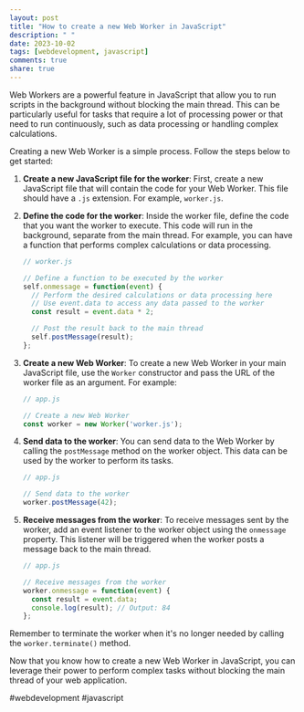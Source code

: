 ```yaml
---
layout: post
title: "How to create a new Web Worker in JavaScript"
description: " "
date: 2023-10-02
tags: [webdevelopment, javascript]
comments: true
share: true
---
```


Web Workers are a powerful feature in JavaScript that allow you to run scripts in the background without blocking the main thread. This can be particularly useful for tasks that require a lot of processing power or that need to run continuously, such as data processing or handling complex calculations.

Creating a new Web Worker is a simple process. Follow the steps below to get started:

1. **Create a new JavaScript file for the worker**: First, create a new JavaScript file that will contain the code for your Web Worker. This file should have a `.js` extension. For example, `worker.js`.

2. **Define the code for the worker**: Inside the worker file, define the code that you want the worker to execute. This code will run in the background, separate from the main thread. For example, you can have a function that performs complex calculations or data processing.

   ```javascript
   // worker.js

   // Define a function to be executed by the worker
   self.onmessage = function(event) {
     // Perform the desired calculations or data processing here
     // Use event.data to access any data passed to the worker
     const result = event.data * 2;

     // Post the result back to the main thread
     self.postMessage(result);
   };
   ```

3. **Create a new Web Worker**: To create a new Web Worker in your main JavaScript file, use the `Worker` constructor and pass the URL of the worker file as an argument. For example:

   ```javascript
   // app.js

   // Create a new Web Worker
   const worker = new Worker('worker.js');
   ```

4. **Send data to the worker**: You can send data to the Web Worker by calling the `postMessage` method on the worker object. This data can be used by the worker to perform its tasks.

   ```javascript
   // app.js

   // Send data to the worker
   worker.postMessage(42);
   ```

5. **Receive messages from the worker**: To receive messages sent by the worker, add an event listener to the worker object using the `onmessage` property. This listener will be triggered when the worker posts a message back to the main thread.

   ```javascript
   // app.js

   // Receive messages from the worker
   worker.onmessage = function(event) {
     const result = event.data;
     console.log(result); // Output: 84
   };
   ```

Remember to terminate the worker when it's no longer needed by calling the `worker.terminate()` method.

Now that you know how to create a new Web Worker in JavaScript, you can leverage their power to perform complex tasks without blocking the main thread of your web application.

#webdevelopment #javascript